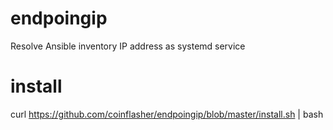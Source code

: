 # endpoingip
Resolve Ansible inventory IP address as systemd service

# install

curl https://github.com/coinflasher/endpoingip/blob/master/install.sh | bash
